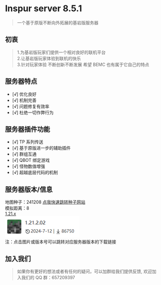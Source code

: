 # Inspur server 8.5.1

> 一个基于原版不断向外拓展的基岩版服务器

## 初衷

> 1.为基岩版玩家们提供一个相对良好的联机平台<br>2.让基岩版玩家体验到联机的快乐<br>3.针对玩家体验 不断创新不断发展 希望 BEMC 也有属于它自己的特点

## 服务器特点

- [√] 优化良好
- [√] 机制完善
- [√] 问题修复有效率
- [√] 杜绝一切作弊行为

## 服务器插件功能

- [√] TP 系列传送
- [√] 基于原版进一步的辅助插件
- [√] 群组互通
- [√] QBOT 绑定游戏
- [√] 怪物数值增强
- [√] 超越底层代码的机制

## 服务器版本/信息

地图种子：241208
[点我快速跳转种子网站](https://www.chunkbase.com/apps/seed-map#seed=241208&platform=bedrock_1_21&dimension=overworld&x=0&z=0&zoom=0.5)<br/>模拟距离：8<br/>
[1.21.x](https://mc.minebbs.com/version/409)<br/>
[![alt text](/public/版本.png)](https://mc.minebbs.com/version/409)<br/>
注：点击图片或版本号可以跳转对应服务器版本的下载链接

## 加入我们

> 如果你有更好的想法或者有任何的疑问，可以加群给我们提供反馈, 欢迎加入我们的 QQ 群：657209397
